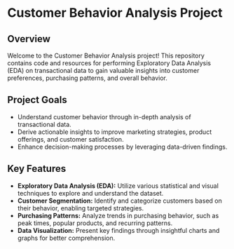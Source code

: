 # Customer Behavior Analysis Project

## Overview

Welcome to the Customer Behavior Analysis project! This repository contains code and resources for performing Exploratory Data Analysis (EDA) on transactional data to gain valuable insights into customer preferences, purchasing patterns, and overall behavior.

## Project Goals

- Understand customer behavior through in-depth analysis of transactional data.
- Derive actionable insights to improve marketing strategies, product offerings, and customer satisfaction.
- Enhance decision-making processes by leveraging data-driven findings.

## Key Features

- **Exploratory Data Analysis (EDA):** Utilize various statistical and visual techniques to explore and understand the dataset.
- **Customer Segmentation:** Identify and categorize customers based on their behavior, enabling targeted strategies.
- **Purchasing Patterns:** Analyze trends in purchasing behavior, such as peak times, popular products, and recurring patterns.
- **Data Visualization:** Present key findings through insightful charts and graphs for better comprehension.
